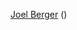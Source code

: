 [Joel Berger](http://blogs.perl.org/users/joel_berger/) ([<i
class="fa fa-twitter"></i>](http://twitter.com/joelaberger)[<i class="fa
fa-github"></i>](http://github.com/jberger))
